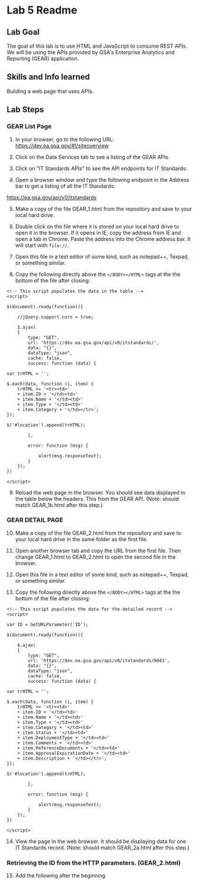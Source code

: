 # Lab 5 Readme

## Lab Goal

The goal of this lab is to use HTML and JavaScript to consume REST APIs. We will be using the APIs provided by GSA's Enterprise Analytics and Reporting (GEAR) application.

## Skills and Info learned
Building a web page that uses APIs.


## Lab Steps

### GEAR List Page

1. In your browser, go to the following URL: https://dev.ea.gsa.gov/#!/siteoverview

2. Click on the Data Services tab to see a listing of the GEAR APIs.

3. Click on "IT Standards APIs" to see the API endpoints for IT Standards:

4. Open a browser window and type the following endpoint in the Address bar to get a listing of all the IT Standards:

https://ea.gsa.gov/api/v0/itstandards

5. Make a copy of the file GEAR_1.html from the repository and save to your local hard drive.

6. Double click on the file where it is stored on your local hard drive to open it in the browser. If it opens in IE, copy the address from IE and open a tab in Chrome. Paste the address into the Chrome address bar. It will start with `file://`.

7. Open this file in a text editor of some kind, such as notepad++, Texpad, or something similar.

8. Copy the following directly above the `</BODY></HTML>` tags at the the bottom of the file after closing:

```
<!-- This script populates the data in the table -->
<script>

$(document).ready(function(){

    //jQuery.support.cors = true;

    $.ajax(
    {
        type: "GET",
		url: 'https://dev.ea.gsa.gov/api/v0/itstandards/',
        data: "{}",
        dataType: "json",
        cache: false,
        success: function (data) {
            
var trHTML = '';

$.each(data, function (i, item) {
    trHTML += '<tr><td>'
	+ item.ID + '</td><td>' 
	+ item.Name + '</td><td>' 
	+ item.Type + '</td><td>' 
	+ item.Category + '</td></tr>';
});

$('#location').append(trHTML);
        
        },
        
        error: function (msg) {
            
            alert(msg.responseText);
        }
    });
})

</script>
```

9. Reload the web page in the browser. You should see data displayed in the table below the headers. This from the GEAR API. (Note: should match GEAR_1b.html after this step.)

### GEAR DETAIL PAGE


10. Make a copy of the file GEAR_2.html from the repository and save to your local hard drive in the same folder as the first file.

11. Open another browser tab and copy the URL from the first file. Then change GEAR_1.html to GEAR_2.html to open the second file in the browser.

12. Open this file in a text editor of some kind, such as notepad++, Texpad, or something similar.

13. Copy the following directly above the `</BODY></HTML>` tags at the the bottom of the file after closing:

```
<!-- This script populates the data for the detailed record -->
<script>

var ID = GetURLParameter('ID');

$(document).ready(function(){

    $.ajax(
    {
        type: "GET",
		url: 'https://dev.ea.gsa.gov/api/v0/itstandards/6041',
        data: "{}",
        dataType: "json",
        cache: false,
        success: function (data) {
            
var trHTML = '';

$.each(data, function (i, item) {
    trHTML += '<tr><td>' 
	+ item.ID + '</td><td>' 
	+ item.Name + '</td><td>' 
	+ item.Type + '</td><td>' 
	+ item.Category + '</td><td>' 	
	+ item.Status + '</td><td>' 	
	+ item.DeploymentType + '</td><td>' 	
	+ item.Comments + '</td><td>' 	
	+ item.ReferenceDocuments + '</td><td>' 	
	+ item.ApprovalExpirationDate + '</td><td>' 
	+ item.Description + '</td></tr>';
});

$('#location').append(trHTML);
        
        },
        
        error: function (msg) {
            
            alert(msg.responseText);
        }
    });
})

</script>
```

14. View the page in the web browser. It should be displaying data for one IT Standards record. (Note: should match GEAR_2a.html after this step.)

### Retrieving the ID from the HTTP parameters. (GEAR_2.html)

15. Add the following after the beginning <SCRIPT> tag:

```
function GetURLParameter(sParam)
{
    var sPageURL = window.location.search.substring(1);
    var sURLVariables = sPageURL.split('&');
    for (var i = 0; i < sURLVariables.length; i++) 
    {
        var sParameterName = sURLVariables[i].split('=');
        if (sParameterName[0] == sParam) 
        {
            return sParameterName[1];
        }
    }
}

var ID = GetURLParameter('ID');
```

16. Replace the following line: 		
`url: 'https://dev.ea.gsa.gov/api/v0/itstandards/6041',`

With this line: 		
`url: 'https://dev.ea.gsa.gov/api/v0/itstandards/' +  ID,`

### Passing ID from list page to subpage in URL (GEAR_1.html)

17. Open the GEAR_1.html file in the text editor. 
Replace this line:`trHTML += '<tr><td>'` 
With this line: `trHTML += '<tr><td><a href="GEAR_2.html?ID=' + item.ID + '">' `

Save the file.

18. In the browser, refresh "Gear_1.html". You should see clickable links on each ID value. 

19. Click one of the links, the Gear_2.html page should display values for the link that you clicked on the previous page.  (Note: at this point, the files will look like GEAR_1c.html and GEAR_2b.html.)


### Adding Breadcrumbs (GEAR_1.html)

20. Add the following near the top of the <BODY> directly after the `<section id="contents">`:

```
	<section id="breadcrumbs">
		<ol class="breadcrumb">
			<li class="breadcrumb-item active"><a href="GEAR_1.html">Home</a></li>
		</ol>
	</section>
```

### Adding Breadcrumbs (GEAR_2.html)

21. Add the following near the top of the <BODY> directly after the `<section id="contents">`:

```
	    <section id="breadcrumbs">
			<ol class="breadcrumb">
				<li class="breadcrumb-item"><a href="GEAR_1.html">Home</a></li>
				<li class="breadcrumb-item active">Details</li>
			</ol>
	</section>
```

22. Refesh both pages. You should see breadcrumb navigation on both pages.

(Note: at this point, the files will look like GEAR_1_Final.html and GEAR_2_Final.html.)	
	
### Extra Credit (After class)

Add a third level of navigation to display all the GSA applications using this IT standard.
- Add a link on the GEAR_2.html page to open GEAR_3.html with an application ID as parameter.
- On GEAR_3.html, call the API endpoint /itstandards/{id}/applications and populate a data table with it.
- Add a third level of breadcrumbs for this page. Here is a reference: https://v4-alpha.getbootstrap.com/components/breadcrumb/
